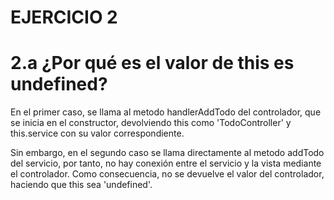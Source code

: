 # EJERCICIO 2
# 2.a ¿Por qué es el valor de this es undefined?
En el primer caso, se llama al metodo handlerAddTodo del controlador, que se inicia en el constructor, devolviendo this como 'TodoController' y this.service con su valor correspondiente.

Sin embargo, en el segundo caso se llama directamente al metodo addTodo del servicio, por tanto, no hay conexión entre el servicio y la vista mediante el controlador. Como consecuencia, no se devuelve el valor del controlador, haciendo que this sea 'undefined'.
